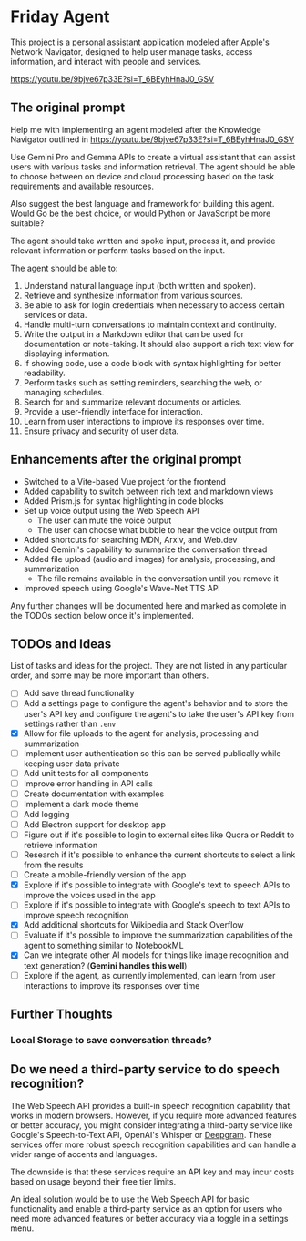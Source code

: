 # Friday Agent

This project is a personal assistant application modeled after Apple's Network Navigator, designed to help user manage tasks, access information, and interact with people and services.

<https://youtu.be/9bjve67p33E?si=T_6BEyhHnaJ0_GSV>

## The original prompt

Help me with implementing an agent modeled after the Knowledge Navigator outlined in <https://youtu.be/9bjve67p33E?si=T_6BEyhHnaJ0_GSV>

Use Gemini Pro and Gemma APIs to create a virtual assistant that can assist users with various tasks and information retrieval. The agent should be able to choose between on device and cloud processing based on the task requirements and available resources.

Also suggest the best language and framework for building this agent. Would Go be the best choice, or would Python or JavaScript be more suitable?

The agent should take written and spoke input, process it, and provide relevant information or perform tasks based on the input.

The agent should be able to:

1. Understand natural language input (both written and spoken).
2. Retrieve and synthesize information from various sources.
3. Be able to ask for login credentials when necessary to access certain services or data.
4. Handle multi-turn conversations to maintain context and continuity.
5. Write the output in a Markdown editor that can be used for documentation or note-taking. It should also support a rich text view for displaying information.
6. If showing code, use a code block with syntax highlighting for better readability.
7. Perform tasks such as setting reminders, searching the web, or managing schedules.
8. Search for and summarize relevant documents or articles.
9. Provide a user-friendly interface for interaction.
10. Learn from user interactions to improve its responses over time.
11. Ensure privacy and security of user data.

## Enhancements after the original prompt

* Switched to a Vite-based Vue project for the frontend
* Added capability to switch between rich text and markdown views
* Added Prism.js for syntax highlighting in code blocks
* Set up voice output using the Web Speech API
  * The user can mute the voice output
  * The user can choose what bubble to hear the voice output from
* Added shortcuts for searching MDN, Arxiv, and Web.dev
* Added Gemini's capability to summarize the conversation thread
* Added file upload (audio and images) for analysis, processing, and summarization
  * The file remains available in the conversation until you remove it
* Improved speech using Google's Wave-Net TTS API

Any further changes will be documented here and marked as complete in the TODOs section below once it's implemented.

## TODOs and Ideas

List of tasks and ideas for the project. They are not listed in any particular order, and some may be more important than others.

* [ ] Add save thread functionality
* [ ] Add a settings page to configure the agent's behavior and to store the user's API key and configure the agent's to take the user's API key from settings rather than `.env`
* [x] Allow for file uploads to the agent for analysis, processing and summarization
* [ ] Implement user authentication so this can be served publically while keeping user data private
* [ ] Add unit tests for all components
* [ ] Improve error handling in API calls
* [ ] Create documentation with examples
* [ ] Implement a dark mode theme
* [ ] Add logging
* [ ] Add Electron support for desktop app
* [ ] Figure out if it's possible to login to external sites like Quora or Reddit to retrieve information
* [ ] Research if it's possible to enhance the current shortcuts to select a link from the results
* [ ] Create a mobile-friendly version of the app
* [x] Explore if it's possible to integrate with Google's text to speech APIs to improve the voices used in the app
* [ ] Explore if it's possible to integrate with Google's speech to text APIs to improve speech recognition
* [x] Add additional shortcuts for Wikipedia and Stack Overflow
* [ ] Evaluate if it's possible to improve the summarization capabilities of the agent to something similar to NotebookML
* [x] Can we integrate other AI models for things like image recognition and text generation? (**Gemini handles this well**)
* [ ] Explore if the agent, as currently implemented, can learn from user interactions to improve its responses over time

## Further Thoughts

### Local Storage to save conversation threads?

## Do we need a third-party service to do speech recognition?

The Web Speech API provides a built-in speech recognition capability that works in modern browsers. However, if you require more advanced features or better accuracy, you might consider integrating a third-party service like Google's Speech-to-Text API, OpenAI's Whisper or [Deepgram](https://deepgram.com/). These services offer more robust speech recognition capabilities and can handle a wider range of accents and languages.

The downside is that these services require an API key and may incur costs based on usage beyond their free tier limits.

An ideal solution would be to use the Web Speech API for basic functionality and enable a third-party service as an option for users who need more advanced features or better accuracy via a toggle in a settings menu.
